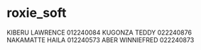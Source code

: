 # roxie_soft
KIBERU LAWRENCE 012240084
KUGONZA TEDDY 022240876
NAKAMATTE HAILA 012240573
ABER WINNIEFRED 022240873
